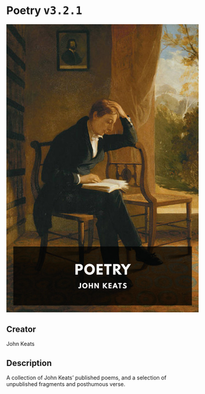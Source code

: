 
# Poetry <kbd>v3.2.1</kbd>

<center>
  <img src="./cover-1024.jpg"/>
</center>

## Creator
John Keats

## Description
A collection of John Keats’ published poems, and a selection of unpublished fragments and posthumous verse.
